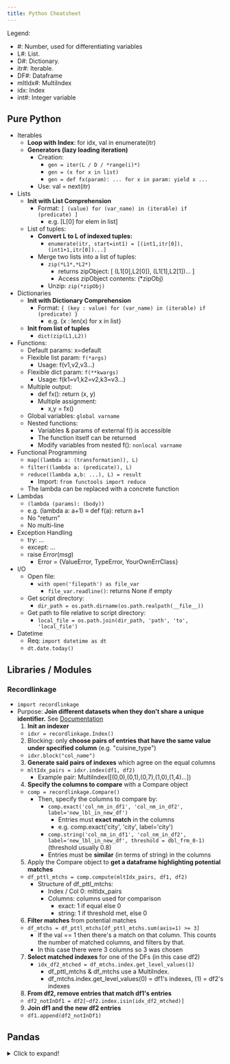 ```yaml
---
title: Python Cheatsheet
---
```


Legend:
* #: Number, used for differentiating variables
* L#: List.
* D#: Dictionary. 
* itr#: Iterable.
* DF#: Dataframe
* mltIdx#: MultiIndex
* idx: Index
* int#: Integer variable


## Pure Python
* Iterables
  * **Loop with Index**: for idx, val in enumerate(itr)
  * **Generators (lazy loading iteration)**
    * Creation: 
      * `gen = iter(L / D / *range(i)*)`
      * `gen = (x for x in list)`
      * `gen = def fx(param): ... for x in param: yield x ...`
    * Use:    val = next(itr)
* Lists
  * **Init with List Comprehension**
    * Format: `[ (value) for (var_name) in (iterable) if (predicate) ]`
      * e.g. [L[0] for elem in list]
  * List of tuples:
    * **Convert L to L of indexed tuples:**
      * `enumerate(itr, start=int1) = [(int1,itr[0]), (int1+1,itr[0])...]`
    * Merge two lists into a list of tuples:
      * `zip(*L1*,*L2*)`
        * returns zipObject: [ (L1[0],L2[0]),  (L1[1],L2[1])... ]
        * Access zipObject contents: (*zipObj)
      * Unzip: `zip(*zipObj)`
* Dictionaries
  * **Init with Dictionary Comprehension**
    * Format: `{ (key : value) for (var_name) in (iterable) if (predicate) }`
      * e.g. {x : len(x) for x in list}
  * **Init from list of tuples**
    * `dict(zip(L1,L2))`
* Functions:
  * Default params: x=default
  * Flexible list param: `f(*args)`
    * Usage: f(v1,v2,v3...)
  * Flexible dict param: `f(**kwargs)`
    * Usage: f(k1=v1,k2=v2,k3=v3...)
  * Multiple output: 
    * def fx(): return (x, y)
    * Multiple assignment:
      * x,y = fx()
  * Global variables: `global varname`
  * Nested functions:
    * Variables & params of external f() is accessible
    * The function itself can be returned
    * Modify variables from nested f(): `nonlocal varname`
* Functional Programming
  * `map((lambda a: (transformation)), L)`
  * `filter((lambda a: (predicate)), L)`
  * `reduce((lambda a,b: ...), L) = result`
    * Import: `from functools import reduce`
  * The lambda can be replaced with a concrete function
* Lambdas
  * `(lambda (params): (body))`
  * e.g. (lambda a: a+1) ≡ def f(a): return a+1
  * No "return"
  * No multi-line
* Exception Handling
  * try: ... 
  * except: ... 
  * raise *Error*(*msg*)
    * Error = {ValueError, TypeError, YourOwnErrClass}
* I/O
  * Open file:
    * `with open('filepath') as file_var`
      * `file_var.readline()`: returns None if empty
  * Get script directory:
    * `dir_path = os.path.dirname(os.path.realpath(__file__))`
  * Get path to file relative to script directory:
    * `local_file = os.path.join(dir_path, 'path', 'to', 'local_file')`
* Datetime
  * Req: `import datetime as dt`
  * `dt.date.today()`

## Libraries / Modules
### Recordlinkage
* `import recordlinkage`
* Purpose: **Join different datasets when they don't share a unique identifier.** See [Documentation](https://recordlinkage.readthedocs.io/en/latest/ref-index.html)
  1. **Init an indexer**
    * `idxr = recordlinkage.Index()`
  2. Blocking: only **choose pairs of entries that have the same value under specified column** (e.g. "cuisine_type")
    * `idxr.block("col_name")`
  3. **Generate said pairs of indexes** which agree on the equal columns
    * `mltIdx_pairs = idxr.index(df1, df2)`
      * Example pair: MultiIndex([(0,0),(0,1),(0,7),(1,0),(1,4)...])
  4. **Specify the columns to compare** with a Compare object
    * `comp = recordlinkage.Compare()`
      * Then, specify the columns to compare by:
        * `comp.exact('col_nm_in_df1', 'col_nm_in_df2', label='new_lbl_in_new_df')`
          * Entries must **exact match** in the columns
          * e.g. comp.exact('city', 'city', label='city')
        * `comp.string('col_nm_in_df1', 'col_nm_in_df2', label='new_lbl_in_new_df', threshold = dbl_frm_0-1)` (threshold usually 0.8)
        * Entries must be **similar** (in terms of string) in the columns
  5. Apply the Compare object to **get a dataframe highlighting potential matches**
    * `df_pttl_mtchs = comp.compute(mltIdx_pairs, df1, df2)`
      * Structure of df_pttl_mtchs:
        * Index / Col 0: mltIdx_pairs
        * Columns: columns used for comparison
          * exact: 1 if equal else 0
          * string: 1 if threshold met, else 0
  6. **Filter matches** from potential matches
    * `df_mtchs = df_pttl_mtchs[df_pttl_mtchs.sum(axis=1) >= 3]`
      * If the val == 1 then there's a match on that column. This counts the number of matched columns, and filters by that.
      * In this case there were 3 columns so 3 was chosen
  7. **Select matched indexes** for one of the DFs (in this case df2)
      * `idx_df2_mtched = df_mtchs.index.get_level_values(1)`
        * df_pttl_mtchs & df_mtchs use a MultiIndex. 
        * df_mtchs.index.get_level_values(0) = df1's indexes, (1) = df2's indexes
  8. **From df2, remove entries that match df1's entries**
    * `df2_notInDf1 = df2[~df2.index.isin(idx_df2_mtched)]`
  9. **Join df1 and the new df2 entries**
    * `df1.append(df2_notInDf1)`


## Pandas


<!-- https://gist.github.com/pierrejoubert73/902cc94d79424356a8d20be2b382e1ab -->
<details>
  <summary>Click to expand!</summary>
  
  ## Heading
  1. A numbered
  2. list
     * With some
     * Sub bullets
</details>
